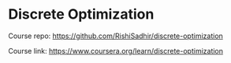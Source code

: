 # Discrete Optimization

Course repo: https://github.com/RishiSadhir/discrete-optimization

Course link: https://www.coursera.org/learn/discrete-optimization